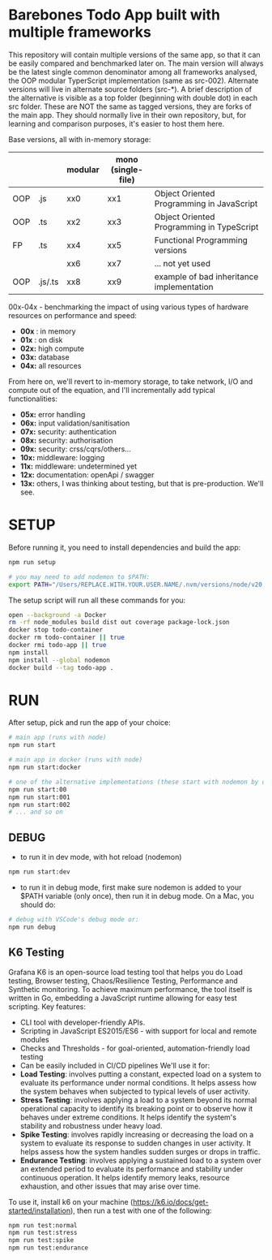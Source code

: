 # Barebones Todo App built with multiple frameworks

This repository will contain multiple versions of the same app, so that it can be easily compared and benchmarked later on. The main version will always be the latest single common denominator among all frameworks analysed, the OOP modular TyperScript implementation (same as src-002). Alternate versions will live in alternate source folders (src-*). A brief description of the alternative is visible as a top folder (beginning with double dot) in each src folder. These are NOT the same as tagged versions, they are forks of the main app. They should normally live in their own repository, but, for learning and comparison purposes, it's easier to host them here.

Base versions, all with in-memory storage:

|     |         | modular | mono<br />(single-file) |                                           |
| --- | ------- | ------- | ----------------------- | ----------------------------------------- |
| OOP | .js     | xx0     | xx1                     | Object Oriented Programming in JavaScript |
| OOP | .ts     | xx2     | xx3                     | Object Oriented Programming in TypeScript |
| FP  | .ts     | xx4     | xx5                     | Functional Programming versions           |
|     |         | xx6     | xx7                     | ... not yet used                          |
| OOP | .js/.ts | xx8     | xx9                     | example of bad inheritance implementation |

00x-04x - benchmarking the impact of using various types of hardware resources on performance and speed:

* **00x** : in memory
* **01x** : on disk
* **02x:** high compute
* **03x:** database
* **04x:** all resources

From here on, we'll revert to in-memory storage, to take network, I/O and compute out of the equation, and I'll incrementally add typical functionalities:

* **05x:** error handling
* **06x:** input validation/sanitisation
* **07x:** security: authentication
* **08x:** security: authorisation
* **09x:** security: crss/cqrs/others...
* **10x:** middleware: logging
* **11x:** middleware: undetermined yet
* **12x:** documentation: openApi / swagger
* **13x:** others, I was thinking about testing, but that is pre-production. We'll see.

# SETUP

Before running it, you need to install dependencies and build the app:

```sh
npm run setup

# you may need to add nodemon to $PATH:
export PATH="/Users/REPLACE.WITH.YOUR.USER.NAME/.nvm/versions/node/v20.14.0/bin:$PATH"
```

The setup script will run all these commands for you:

```sh
open --background -a Docker
rm -rf node_modules build dist out coverage package-lock.json
docker stop todo-container
docker rm todo-container || true
docker rmi todo-app || true
npm install
npm install --global nodemon
docker build --tag todo-app .
```

# RUN

After setup, pick and run the app of your choice:

```sh
# main app (runs with node)
npm run start

# main app in docker (runs with node)
npm run start:docker

# one of the alternative implementations (these start with nodemon by default)
npm run start:00
npm run start:001
npm run start:002
# ... and so on
```

## DEBUG

- to run it in dev mode, with hot reload (nodemon)

```sh
npm run start:dev
```

- to run it in debug mode, first make sure nodemon is added to your $PATH variable (only once), then run it in debug mode. On a Mac, you should do:

```sh
# debug with VSCode's debug mode or:
npm run debug
```

## K6 Testing

Grafana K6 is an open-source load testing tool that helps you do Load testing, Browser testing, Chaos/Resilience Testing, Performance and Synthetic monitoring. To achieve maximum performance, the tool itself is written in Go, embedding a JavaScript runtime allowing for easy test scripting.
Key features:

- CLI tool with developer-friendly APIs.
- Scripting in JavaScript ES2015/ES6 - with support for local and remote modules
- Checks and Thresholds - for goal-oriented, automation-friendly load testing
- Can be easily included in CI/CD pipelines
  We'll use it for:
- **Load Testing**: involves putting a constant, expected load on a system to evaluate its performance under normal conditions. It helps assess how the system behaves when subjected to typical levels of user activity.
- **Stress Testing**: involves applying a load to a system beyond its normal operational capacity to identify its breaking point or to observe how it behaves under extreme conditions. It helps identify the system's stability and robustness under heavy load.
- **Spike Testing**: involves rapidly increasing or decreasing the load on a system to evaluate its response to sudden changes in user activity. It helps assess how the system handles sudden surges or drops in traffic.
- **Endurance Testing**: involves applying a sustained load to a system over an extended period to evaluate its performance and stability under continuous operation. It helps identify memory leaks, resource exhaustion, and other issues that may arise over time.

To use it, install k6 on your machine (https://k6.io/docs/get-started/installation), then run a test with one of the following:

```sh
npm run test:normal
npm run test:stress
npm run test:spike
npm run test:endurance
```
